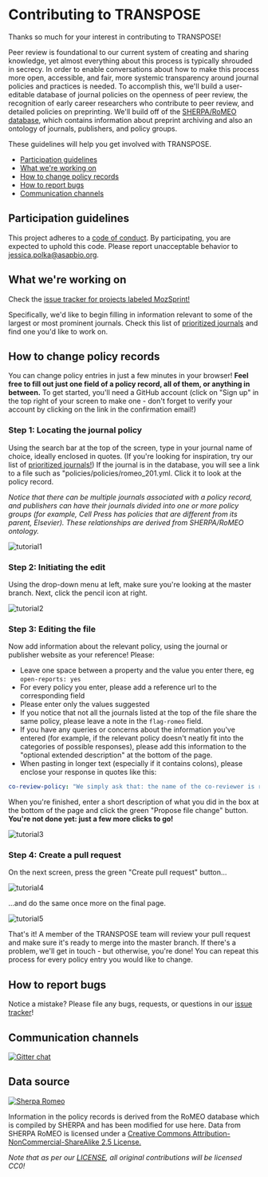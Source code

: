 # Contributing to TRANSPOSE

Thanks so much for your interest in contributing to TRANSPOSE!

Peer review is foundational to our current system of creating and sharing knowledge, yet almost everything about this process is typically shrouded in secrecy. In order to enable conversations about how to make this process more open, accessible, and fair, more systemic transparency around journal policies and practices is needed. To accomplish this, we'll build a user-editable database of journal policies on the openness of peer review, the recognition of early career researchers who contribute to peer review, and detailed policies on preprinting. We'll build off of the [SHERPA/RoMEO database](http://www.sherpa.ac.uk/romeo/index.php), which contains information about preprint archiving and also an ontology of journals, publishers, and policy groups.

These guidelines will help you get involved with TRANSPOSE.

* [Participation guidelines](#participation-guidelines)
* [What we're working on](#what-were-working-on)
* [How to change policy records](#how-to-change-policy-records)
* [How to report bugs](#how-to-report-bugs)
* [Communication channels](#communication-channels)

## Participation guidelines

This project adheres to a [code of conduct](CODE_OF_CONDUCT.md). By participating, you are expected to uphold this code. Please report unacceptable behavior to jessica.polka@asapbio.org.

## What we're working on

Check the [issue tracker for projects labeled MozSprint!](https://github.com/transpose-publishing/policies-database/issues?q=is%3Aopen+is%3Aissue+label%3Amozsprint)

Specifically, we'd like to begin filling in information relevant to some of the largest or most prominent journals. Check this list of [prioritized journals](https://github.com/transpose-publishing/policies-database/issues/4) and find one you'd like to work on.

## How to change policy records

You can change policy entries in just a few minutes in your browser! **Feel free to fill out just one field of a policy record, all of them, or anything in between.** To get started, you'll need a GitHub account (click on "Sign up" in the top right of your screen to make one - don't forget to verify your account by clicking on the link in the confirmation email!)

### Step 1: Locating the journal policy
Using the search bar at the top of the screen, type in your journal name of choice, ideally enclosed in quotes. (If you're looking for inspiration, try our list of [prioritized journals!](https://github.com/transpose-publishing/policies-database/issues/4)) If the journal is in the database, you will see a link to a file such as "policies/policies/romeo_201.yml. Click it to look at the policy record. 

_Notice that there can be multiple journals associated with a policy record, and publishers can have their journals divided into one or more policy groups (for example, Cell Press has policies that are different from its parent, Elsevier). These relationships are derived from SHERPA/RoMEO ontology._

![tutorial1](https://github.com/transpose-publishing/policies-database/blob/master/media/tutorial1anno.PNG)

### Step 2: Initiating the edit
Using the drop-down menu at left, make sure you're looking at the master branch. Next, click the pencil icon at right.

![tutorial2](https://github.com/transpose-publishing/policies-database/blob/master/media/tutorial2anno.PNG)

### Step 3: Editing the file
Now add information about the relevant policy, using the journal or publisher website as your reference! Please:
- Leave one space between a property and the value you enter there, eg ```open-reports: yes```
- For every policy you enter, please add a reference url to the corresponding field
- Please enter only the values suggested
- If you notice that not all the journals listed at the top of the file share the same policy, please leave a note in the ``flag-romeo`` field.
- If you have any queries or concerns about the information you've entered (for example, if the relevant policy doesn't neatly fit into the categories of possible responses), please add this information to the "optional extended description" at the bottom of the page.
- When pasting in longer text (especially if it contains colons), please enclose your response in quotes like this: 

```yaml
co-review-policy: "We simply ask that: the name of the co-reviewer is reported to the Editor"
``` 

When you're finished, enter a short description of what you did in the box at the bottom of the page and click the green "Propose file change" button. **You're not done yet: just a few more clicks to go!**

![tutorial3](https://github.com/transpose-publishing/policies-database/blob/master/media/tutorial3anno.PNG)

### Step 4: Create a pull request
On the next screen, press the green "Create pull request" button...

![tutorial4](https://github.com/transpose-publishing/policies-database/blob/master/media/tutorial4anno.PNG)

...and do the same once more on the final page.

![tutorial5](https://github.com/transpose-publishing/policies-database/blob/master/media/tutorial5anno.PNG)

That's it! A member of the TRANSPOSE team will review your pull request and make sure it's ready to merge into the master branch. If there's a problem, we'll get in touch - but otherwise, you're done! You can repeat this process for every policy entry you would like to change.


## How to report bugs

Notice a mistake? Please file any bugs, requests, or questions in our [issue tracker](https://github.com/transpose-publishing/policies-database/issues)!

## Communication channels

[![Gitter chat](https://badges.gitter.im/gitterHQ/gitter.png)](https://gitter.im/transpose-publishing/Lobby#)

## Data source
[![Sherpa Romeo](https://github.com/transpose-publishing/transpose-publishing.github.io/blob/master/images/romeosmall.gif)](http://www.sherpa.ac.uk/RoMEO.php)

Information in the policy records is derived from the RoMEO database which is compiled by SHERPA and has been modified for use here. Data from SHERPA RoMEO is licensed under a [Creative Commons Attribution-NonCommercial-ShareAlike 2.5 License.](https://creativecommons.org/licenses/by-nc-sa/2.5/)

_Note that as per our [LICENSE](LICENSE.md), all original contributions will be licensed CC0!_

